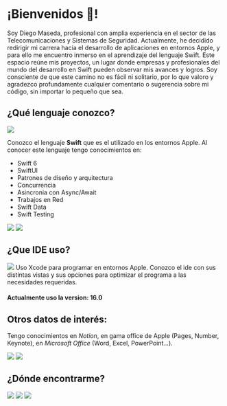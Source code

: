 # ¡Bienvenidos 👋!

Soy Diego Maseda, profesional con amplia experiencia en el sector de las Telecomunicaciones y Sistemas de Seguridad. Actualmente, he decidido redirigir mi carrera hacia el desarrollo de aplicaciones en entornos Apple, y para ello me encuentro inmerso en el aprendizaje del lenguaje Swift. 
Este espacio reúne mis proyectos, un lugar donde empresas y profesionales del mundo del desarrollo en Swift pueden observar mis avances y logros. Soy consciente de que este camino no es fácil ni solitario, por lo que valoro y agradezco profundamente cualquier comentario o sugerencia sobre mi código, sin importar lo pequeño que sea.

## ¿Qué lenguaje conozco?
<img src="https://img.shields.io/badge/Swift-FA7343?style=for-the-badge&logo=swift&logoColor=white" />

Conozco el lenguaje **Swift** que es el utilizado en los entornos Apple. Al conocer este lenguaje tengo conocimientos en:
- Swift 6
- SwiftUI
- Patrones de diseño y arquitectura
- Concurrencia
- Asincronia con Async/Await
- Trabajos en Red
- Swift Data
- Swift Testing

<img src="https://img.shields.io/badge/iOS-000000?style=for-the-badge&logo=ios&logoColor=white" />    <img src="https://img.shields.io/badge/mac%20os-000000?style=for-the-badge&logo=apple&logoColor=white" /> 

## ¿Que IDE uso?
<img src="https://img.shields.io/badge/Xcode-007ACC?style=for-the-badge&logo=Xcode&logoColor=white" />
Uso Xcode para programar en entornos Apple. Conozco el ide con sus distintas vistas y sus opciones para optimizar el programa a las necesidades requeridas.

#### Actualmente uso la version: 16.0

## Otros datos de interés:
Tengo conocimientos en *Notion*, en gama office de Apple (Pages, Number, Keynote), en *Microsoft Office* (Word, Excel, PowerPoint...).

<img src="https://img.shields.io/badge/Notion-000000?style=for-the-badge&logo=notion&logoColor=white" />    <img src="https://img.shields.io/badge/Microsoft_Office-D83B01?style=for-the-badge&logo=microsoft-office&logoColor=white" /> 



## ¿Dónde encontrarme?

<img src="https://img.shields.io/badge/LinkedIn-0077B5?style=for-the-badge&logo=linkedin&logoColor=white" />

<img src="https://img.shields.io/badge/Discord-5865F2?style=for-the-badge&logo=discord&logoColor=white" />

<img src="https://img.shields.io/badge/Gmail-D14836?style=for-the-badge&logo=gmail&logoColor=white" />



